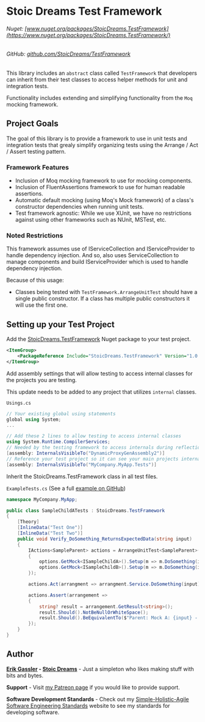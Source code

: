 # Stoic Dreams Test Framework
###### Nuget: [www.nuget.org/packages/StoicDreams.TestFramework](https://www.nuget.org/packages/StoicDreams.TestFramework/)
###### GitHub: [github.com/StoicDreams/TestFramework](https://github.com/StoicDreams/TestFramework)

This library includes an `abstract` class called `TestFramework` that developers can inherit from their test classes to access helper methods for unit and integration tests.

Functionality includes extending and simplifying functionality from the `Moq` mocking framework.

## Project Goals

The goal of this library is to provide a framework to use in unit tests and integration tests that grealy simplify organizing tests using the Arrange / Act / Assert testing pattern.

### Framework Features

- Inclusion of Moq mocking framework to use for mocking components.
- Inclusion of FluentAssertions framework to use for human readable assertions.
- Automatic default mocking (using Moq's Mock framework) of a class's constructor dependencies when running unit tests.
- Test framework agnostic: While we use XUnit, we have no restrictions against using other frameworks such as NUnit, MSTest, etc.

### Noted Restrictions

This framework assumes use of IServiceCollection and IServiceProvider to handle dependency injection. And so, also uses ServiceCollection to manage components and build IServiceProvider which is used to handle dependency injection.

Because of this usage:

- Classes being tested with `TestFramework.ArrangeUnitTest` should have a single public constructor. If a class has multiple public constructors it will use the first one.

## Setting up your Test Project

Add the [StoicDreams.TestFramework](https://www.nuget.org/packages/StoicDreams.TestFramework/) Nuget package to your test project.

```xml
<ItemGroup>
	<PackageReference Include="StoicDreams.TestFramework" Version="1.0.4" />
</ItemGroup>
```

Add assembly settings that will allow testing to access internal classes for the projects you are testing.

This update needs to be added to any project that utilizes `internal` classes.

`Usings.cs`
```csharp
// Your existing global using statements
global using System;
...

// Add these 2 lines to allow testing to access internal classes
using System.Runtime.CompilerServices;
// Needed by the testing framework to access internals during reflection for automated mocking
[assembly: InternalsVisibleTo("DynamicProxyGenAssembly2")]
// Reference your test project so it can see your main projects internals
[assembly: InternalsVisibleTo("MyCompany.MyApp.Tests")]
```

Inherit the StoicDreams.TestFramework class in all test files.

`ExampleTests.cs` (See a full [example on GitHub](https://github.com/StoicDreams/TestFramework/blob/master/StoicDreams.TestFramework.Tests/SampleParentTests.cs))
```csharp
namespace MyCompany.MyApp;

public class SampleChildATests : StoicDreams.TestFramework
{
	[Theory]
	[InlineData("Test One")]
	[InlineData("Test Two")]
	public void Verify_DoSomething_ReturnsExpectedData(string input)
	{
		IActions<SampleParent> actions = ArrangeUnitTest<SampleParent>(options =>
		{
			options.GetMock<ISampleChildA>().Setup(m => m.DoSomething(input)).Returns($"Mock A: {input}");
			options.GetMock<ISampleChildB>().Setup(m => m.DoSomething(input)).Returns($"Mock B: {input}");
		});

		actions.Act(arrangment => arrangment.Service.DoSomething(input));

		actions.Assert(arrangement =>
		{
			string? result = arrangement.GetResult<string>();
			result.Should().NotBeNullOrWhiteSpace();
			result.Should().BeEquivalentTo($"Parent: Mock A: {input} - Mock B: {input}");
		});
	}
}
```

## Author

**[Erik Gassler](https://www.erikgassler.com/home) - [Stoic Dreams](https://www.stoicdreams.com/home)** - Just a simpleton who likes making stuff with bits and bytes.

**Support** - Visit [my Patreon page](https://www.patreon.com/stoicdreams) if you would like to provide support.

**Software Development Standards** - Check out my [Simple-Holistic-Agile Software Engineering Standards](https://www.softwarestandards.dev/home) website to see my standards for developing software.
